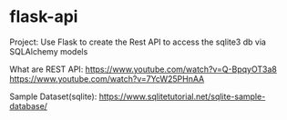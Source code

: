 # flask-api
Project: Use Flask to create the Rest API to access the sqlite3 db via SQLAlchemy models

What are REST API:
https://www.youtube.com/watch?v=Q-BpqyOT3a8
https://www.youtube.com/watch?v=7YcW25PHnAA

Sample Dataset(sqlite):
https://www.sqlitetutorial.net/sqlite-sample-database/
